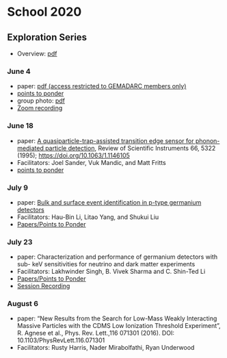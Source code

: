 # School 2020

## Exploration Series

- Overview: [pdf](https://drive.google.com/uc?id=1GweH-ZcilGQiPIrHUoUx-BsFVf6vNArS)

### June 4
- paper: [pdf (access restricted to GEMADARC members only)](https://drive.google.com/uc?id=11Q8BuMS3_Ew9xEv6o4wHdiajegY-hH9q)
- [points to ponder](https://drive.google.com/uc?id=1z3ZVRYLOMBlVekrTUmoysUVphdf6iwih)
- group photo: [pdf](https://drive.google.com/uc?id=1P32xstwtbB-BiAZTgoickpIAIDifGtys)
- [Zoom recording](https://usd.zoom.us/rec/share/3udEEPbUqVlIRc_87EHfRbEPAqr-eaa82yQW-KVZn8z6Hh3omlHn8-9crxct3lo?startTime=1591274999000)

### June 18
- paper: [A quasiparticle-trap-assisted transition edge sensor for phonon-mediated particle detection](https://drive.google.com/uc?id=1sP4YlpsQ1S6eCMZj5u-M2z6rSdb84iE2), Review of Scientific Instruments 66, 5322 (1995); <https://doi.org/10.1063/1.1146105>
- Facilitators: Joel Sander, Vuk Mandic, and Matt Fritts
- [points to ponder](https://drive.google.com/uc?id=1FmQpZM9TEhY4ngdOkeA5eDqj2jehI3Rq)

### July 9
- paper: [Bulk and surface event identification in p-type germanium detectors](https://www.sciencedirect.com/science/article/pii/S0168900217314961?via%3Dihub)
- Facilitators: Hau-Bin Li, Litao Yang, and Shukui Liu
- [Papers/Points to Ponder](http://physcloud.phys.sinica.edu.tw:8080/share.cgi?ssid=0kZVLVE#0kZVLVE/Session%20July%209)

### July 23
- paper: Characterization and performance of germanium detectors with sub- keV sensitivities for neutrino and dark matter experiments
- Facilitators: Lakhwinder Singh, B. Vivek Sharma and C. Shin-Ted Li
- [Papers/Points to Ponder](http://physcloud.phys.sinica.edu.tw:8080/share.cgi?ssid=0kZVLVE#0kZVLVE/Session%20July%2023)
- [Session Recording](https://drive.google.com/file/d/1r8o55hRsLqnK-17ZK3hzL844zSaq9fHL/edit)

### August 6
- paper:  “New Results from the Search for Low-Mass Weakly Interacting Massive Particles with the CDMS Low Ionization Threshold Experiment”,  R. Agnese et al., Phys. Rev. Lett.,116 071301 (2016). DOI: 10.1103/PhysRevLett.116.071301
- Facilitators: Rusty Harris, Nader Mirabolfathi, Ryan Underwood
